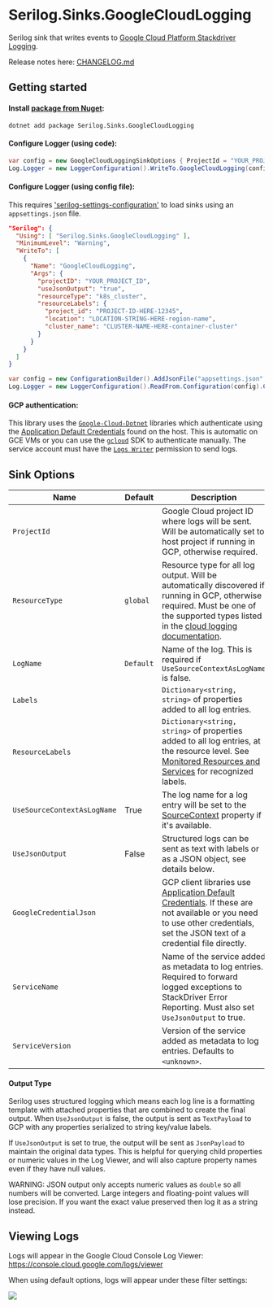 # Serilog.Sinks.GoogleCloudLogging

Serilog sink that writes events to [Google Cloud Platform Stackdriver Logging](https://cloud.google.com/logging/). 

Release notes here: [CHANGELOG.md](CHANGELOG.md)

## Getting started

#### Install [package from Nuget](https://www.nuget.org/packages/Serilog.Sinks.GoogleCloudLogging/):

```
dotnet add package Serilog.Sinks.GoogleCloudLogging
```

#### Configure Logger (using code):

```csharp
var config = new GoogleCloudLoggingSinkOptions { ProjectId = "YOUR_PROJECT_ID", UseJsonOutput = true };
Log.Logger = new LoggerConfiguration().WriteTo.GoogleCloudLogging(config).CreateLogger();
```

#### Configure Logger (using config file):

This requires ['serilog-settings-configuration'](https://github.com/serilog/serilog-settings-configuration) to load sinks using an `appsettings.json` file.

```json
"Serilog": {
  "Using": [ "Serilog.Sinks.GoogleCloudLogging" ],
  "MinimumLevel": "Warning",
  "WriteTo": [
    {
      "Name": "GoogleCloudLogging",
      "Args": {
        "projectID": "YOUR_PROJECT_ID",
        "useJsonOutput": "true",
        "resourceType": "k8s_cluster",
        "resourceLabels": {
          "project_id": "PROJECT-ID-HERE-12345",
          "location": "LOCATION-STRING-HERE-region-name",
          "cluster_name": "CLUSTER-NAME-HERE-container-cluster"
        }
      }
    }
  ]
}
```
```csharp
var config = new ConfigurationBuilder().AddJsonFile("appsettings.json", optional: true, reloadOnChange: true).Build();
Log.Logger = new LoggerConfiguration().ReadFrom.Configuration(config).CreateLogger();
```

#### GCP authentication:

This library uses the [`Google-Cloud-Dotnet`](https://googleapis.github.io/google-cloud-dotnet/) libraries which authenticate using the [Application Default Credentials](https://cloud.google.com/docs/authentication/production#providing_credentials_to_your_application) found on the host. This is automatic on GCE VMs or you can use the [`gcloud`](https://cloud.google.com/sdk/) SDK to authenticate manually. The service account must have the [`Logs Writer`](https://cloud.google.com/logging/docs/access-control) permission to send logs.

## Sink Options

Name | Default | Description
---- | ------- | -----------
`ProjectId` | | Google Cloud project ID where logs will be sent. Will be automatically set to host project if running in GCP, otherwise required.  
`ResourceType` | `global` | Resource type for all log output. Will be automatically discovered if running in GCP, otherwise required. Must be one of the supported types listed in the  [cloud logging documentation](https://cloud.google.com/logging/docs/api/v2/resource-list).
`LogName` | `Default` | Name of the log. This is required if `UseSourceContextAsLogName` is false.
`Labels` | | `Dictionary<string, string>` of properties added to all log entries.
`ResourceLabels` | | `Dictionary<string, string>` of properties added to all log entries, at the resource level. See [Monitored Resources and Services](https://cloud.google.com/logging/docs/api/v2/resource-list) for recognized labels.
`UseSourceContextAsLogName` | True | The log name for a log entry will be set to the [SourceContext](https://github.com/serilog/serilog/wiki/Writing-Log-Events#source-contexts) property if it's available.
`UseJsonOutput` | False | Structured logs can be sent as text with labels or as a JSON object, see details below.
`GoogleCredentialJson` | | GCP client libraries use [Application Default Credentials](https://cloud.google.com/docs/authentication/production#providing_credentials_to_your_application). If these are not available or you need to use other credentials, set the JSON text of a credential file directly.
`ServiceName` | | Name of the service added as metadata to log entries. Required to forward logged exceptions to StackDriver Error Reporting. Must also set `UseJsonOutput` to true.
`ServiceVersion` | | Version of the service added as metadata to log entries. Defaults to `<unknown>`.

#### Output Type

Serilog uses structured logging which means each log line is a formatting template with attached properties that are combined to create the final output. When `UseJsonOutput` is false, the output is sent as `TextPayload` to GCP with any properties serialized to string key/value labels.

If `UseJsonOutput` is set to true, the output will be sent as `JsonPayload` to maintain the original data types. This is helpful for querying child properties or numeric values in the Log Viewer, and will also capture property names even if they have null values. 

WARNING: JSON output only accepts numeric values as `double` so all numbers will be converted. Large integers and floating-point values will lose precision. If you want the exact value preserved then log it as a string instead.

## Viewing Logs

Logs will appear in the Google Cloud Console Log Viewer: https://console.cloud.google.com/logs/viewer

When using default options, logs will appear under these filter settings:

![](https://i.imgur.com/3lk1LLM.png)
